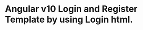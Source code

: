 # Angular v10 Login and Register Template by using Login html.


<!DOCTYPE html>
<html>
<head>
	<title></title>
	<style type="text/css">
		

@import url('https://fonts.googleapis.com/css?family=Montserrat:400,800');

* {
	box-sizing: border-box;
}

body {
	background: #f6f5f7;
	display: flex;
	justify-content: center;
	align-items: center;
	flex-direction: column;
	font-family: 'Montserrat', sans-serif;
	height: 100vh;
	margin: -20px 0 50px;
}

h1 {
	font-weight: bold;
	margin: 0;
} 

h2 {
	text-align: center;
}

p {
	font-size: 14px;
	font-weight: 400;
	line-height: 20px;
	letter-spacing: 0.5px;
	margin: 20px 0 30px;
}

span {
	font-size: 12px;
}

a {
	color: #333;
	font-size: 14px;
	text-decoration: none;
	margin: 15px 0;
}

button {
	border-radius: 20px; 
	font-size: 12px;
	font-weight: bold;
	padding: 12px 45px;
	letter-spacing: 1px;
	text-transform: uppercase;
	transition: transform 80ms ease-in;
	float:left;
}
.btn_black{ 
	border: 1px solid #b6b9c0;
	background-color: #1e2937;
	color: #ffe9e6;
}

.btn_yellow{ 
	border: 1px solid #efd1ce;
	background-color: #e6afa4;
	color: #ffe9e6;
}

button:active {
	transform: scale(0.95);
}

button:focus {
	outline: none;
}

input:focus {
	outline: none;
}

button.ghost {
	background-color: transparent;
	border-color: #FFFFFF;
}

form {
	background-color: #FFFFFF;
	display: flex;
	align-items: center;
	justify-content: center;
	flex-direction: column;
	padding: 0 50px;
	height: 100%;
	text-align: center;
}

input {
	background-color: #fff;
	border: 1px solid #faf8fa;
	padding: 12px 15px;
	margin: 8px 0;
	width: 100%;
}

.container {
	background-color: #fff;
	border-radius: 10px;
  	box-shadow: 0 14px 28px rgba(0,0,0,0.25), 
			0 10px 10px rgba(0,0,0,0.22);
	position: relative;
	overflow: hidden;
	width: 768px;
	max-width: 100%;
	min-height: 480px;
}

.form-container {
	position: absolute;
	top: 0; 
	height: 100%;
	transition: all 0.6s ease-in-out;
}

.sign-in-container {
	left: 0;
	width: 50%;
	z-index: 2;
}

.container.right-panel-active .sign-in-container {
	transform: translateX(100%);
}

.sign-up-container {
	left: 0;
	width: 50%;
	opacity: 0;
	z-index: 1;
}

.container.right-panel-active .sign-up-container {
	transform: translateX(100%);
	opacity: 1;
	z-index: 5;
	animation: show 0.6s;
}

@keyframes show {
	0%, 49.99% {
		opacity: 0;
		z-index: 1;
	}
	
	50%, 100% {
		opacity: 1;
		z-index: 5;
	}
}

.overlay-container {
	position: absolute;
	top: 0;
	left: 50%;
	width: 50%;
	height: 100%;
	overflow: hidden;
	transition: transform 0.6s ease-in-out;
	z-index: 100;
}

.container.right-panel-active .overlay-container{
	transform: translateX(-100%);
}

.overlay { 
	/*background: -webkit-linear-gradient(to right, #FF4B2B, #304457);
	background: linear-gradient(to right, #ffdcd5, #304457);*/
	background-repeat: no-repeat; 

	color: #304457;
	background-color: #ffdcd5;
	
	background-size: cover;
	background-position: 0 0; 
	position: relative;
	left: -100%;
	height: 100%;
	width: 200%;
  	transform: translateX(0);
	transition: transform 0.6s ease-in-out;
}

.container.right-panel-active .overlay {
  	transform: translateX(50%);
}

.overlay-panel {
	position: absolute;
	display: flex;
	align-items: center;
	justify-content: center;
	flex-direction: column;
	padding: 0 40px;
	text-align: center;
	top: 0; 
	height: 100%;
	width: 50%;
	transform: translateX(0);
	transition: transform 0.6s ease-in-out;
}

.overlay-left { 
	transform: translateX(-20%);
}

.container.right-panel-active .overlay-left {  
	/*color: #304457;
	background-color: #ffdcd5;*/

	background-color: #304457;
	color: #ffdcd5;
	transform: translateX(0);
}

.overlay-right {
	right: 0; 
	transform: translateX(0);
}

.container.right-panel-active .overlay-right {
	transform: translateX(20%);
}

.social-container {
	margin: 20px 0;
}

.social-container a {
	border: 1px solid #DDDDDD;
	border-radius: 50%;
	display: inline-flex;
	justify-content: center;
	align-items: center;
	margin: 0 5px;
	height: 40px;
	width: 40px;
}

footer {
    background-color: #222;
    color: #fff;
    font-size: 14px;
    bottom: 0;
    position: fixed;
    left: 0;
    right: 0;
    text-align: center;
    z-index: 999;
}

footer p {
    margin: 10px 0;
}

footer i {
    color: red;
}

footer a {
    color: #3c97bf;
    text-decoration: none;
}

a {
	font-weight: 600; 
	text-decoration: underline; 
	float: right;
}

.div-a{
	width:100%;
	margin-top: 20px;
}


	</style>
</head>
<body> 
<div class="container" id="container">
	<div class="form-container sign-up-container">
		<form action="#">
			<h1>Create Account</h1>   
			<input type="email" placeholder="Email" />
			<input type="password" id="password" placeholder="Password" minlength="6"/>
			<input type="password" id="confirm_password" placeholder="Confirm Password" minlength="6"/>
			<div style="width: 100%;">
				<button  class="btn_black">Create</button>
			</div>
			
			<div class="div-a">
				<a href="#" id="signIn"> Already have a account?</a>	
			</div>
			
		</form>
	</div>
	<div class="form-container sign-in-container">
		<form action="#">
			<h1>Sign in</h1> 
			<input type="email" placeholder="Email" />
			<input type="password" placeholder="Password" minlength="6"  />
			<div style="width: 100%">
				<button class="btn_yellow">Login</button>
			</div>
			<div class="div-a">
				<a href="#" id="signUp">Create account</a>
			</div>
			
		</form>
	</div>
	<div class="overlay-container">
		<div class="overlay">
			<div class="overlay-panel overlay-left">
				<h1>Let's get you started</h1>
				<p>Be part of out awesome team and have fun with us</p> 
			</div>
			<div class="overlay-panel overlay-right">
				<h1>Hello, There</h1>
				<p>Don't have an account? <br/>Sign Up with us today!</p> 
			</div>
		</div>
	</div>
</div> 
</body>
</html>

<script type="text/javascript">
	
	const signUpButton = document.getElementById('signUp');
	const signInButton = document.getElementById('signIn');
	const container = document.getElementById('container');

	signUpButton.addEventListener('click', () => {
		container.classList.add("right-panel-active");
	});

	signInButton.addEventListener('click', () => {
		container.classList.remove("right-panel-active");
	}); 
	
</script>